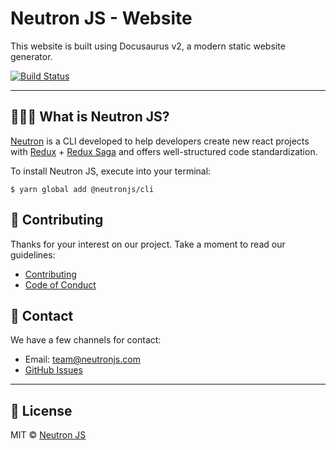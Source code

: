 # Neutron JS - Website

This website is built using Docusaurus v2, a modern static website generator.

[![Build Status](https://travis-ci.org/neutronjs/neutron-website.svg?branch=master)](https://travis-ci.org/neutronjs/neutron-website)

<hr/>

## ‍👨🏽‍💻 What is Neutron JS?

[Neutron](https://www.neutronjs.com/) is a CLI developed to help developers create new react projects with [Redux](https://redux.js.org/) + [Redux Saga](https://redux-saga.js.org/) and offers well-structured code standardization.

To install Neutron JS, execute into your terminal:

```shell
$ yarn global add @neutronjs/cli
```

## 📃 Contributing

Thanks for your interest on our project. Take a moment to read our guidelines:

- [Contributing](https://www.neutronjs.com/docs/community/contributing)
- [Code of Conduct](https://www.neutronjs.com/docs/community/code-of-conduct)

## 📮 Contact

We have a few channels for contact:

- Email: [team@neutronjs.com](mailto:team@neutronjs.com)
- [GitHub Issues](https://github.com/neutronjs/neutron-website/issues)

<hr />

## 📃 License

MIT © [Neutron JS](http://www.neutronjs.com/)


